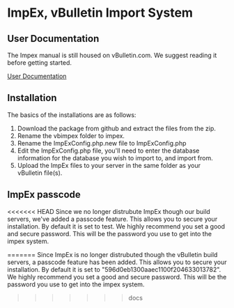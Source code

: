 ImpEx, vBulletin Import System 
=============

User Documentation
-------
The Impex manual is still housed on vBulletin.com. We suggest reading it before getting started.

<a href="http://www.vbulletin.com/docs/html/impex?manualversion=40202604">User Documentation</a>

Installation
-------
The basics of the installations are as follows:
<ol>
<li>Download the package from github and extract the files from the zip.</li>
<li>Rename the vbimpex folder to impex.</li>
<li>Rename the ImpExConfig.php.new file to ImpExConfig.php</li>
<li>Edit the ImpExConfig.php file, you'll need to enter the database information for the database you wish to import to, and import from.</li>
<li>Upload the ImpEx files to your server in the same folder as your vBulletin file(s).</li>
</ol>

ImpEx passcode
-------
<<<<<<< HEAD
Since we no longer distrubute ImpEx though our build servers, we've added a passcode feature. This allows you to secure your installation. By default it is set to test. We highly recommend you set a good and secure password.
This will be the password you use to get into the impex system.

=======
Since ImpEx is no longer distrubuted though the vBulletin build servers, a passcode feature has been added. This allows you to secure your installation. By default it is set to "596d0eb1300aaec1100f204633013782". We highly recommend you set a good and secure password.
This will be the password you use to get into the impex system.


>>>>>>> docs

